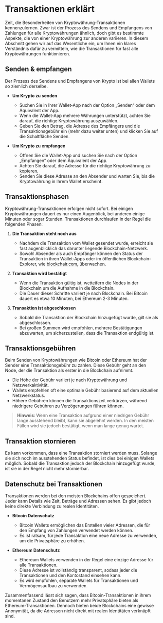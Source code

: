 # Transaktionen erklärt

Zeit, die Besonderheiten von Kryptowährung-Transaktionen kennenzulernen. Zwar ist der Prozess des Sendens und Empfangens von Zahlungen für alle Kryptowährungen ähnlich, doch gibt es bestimmte Aspekte, die von einer Kryptowährung zur anderen variieren. In diesem Abschnitt gehen wir auf das Wesentliche ein, um Ihnen ein klares Verständnis dafür zu vermitteln, wie die Transaktionen für fast alle Kryptowährungen funktionieren.

## Senden & empfangen

Der Prozess des Sendens und Empfangens von Krypto ist bei allen Wallets so ziemlich derselbe.

- **Um Krypto zu senden**
    - Suchen Sie in Ihrer Wallet-App nach der Option „Senden“ oder dem Äquivalent der App.
    - Wenn die Wallet-App mehrere Währungen unterstützt, achten Sie darauf, die richtige Kryptowährung auszuwählen.
    - Geben Sie den Betrag, die Adresse des Empfängers und die Transaktionsgebühr ein (mehr dazu weiter unten) und klicken Sie auf die Schaltfläche Senden.

- **Um Krypto zu empfangen**
    - Öffnen Sie die Wallet-App und suchen Sie nach der Option „Empfangen“ oder dem Äquivalent der App.
    - Achten Sie darauf, die Adresse für die richtige Kryptowährung zu kopieren.
    - Senden Sie diese Adresse an den Absender und warten Sie, bis die Kryptowährung in Ihrem Wallet erscheint.

## Transaktionsphasen

Kryptowährung-Transaktionen erfolgen nicht sofort. Bei einigen Kryptowährungen dauert es nur einen Augenblick, bei anderen einige Minuten oder sogar Stunden. Transaktionen durchlaufen in der Regel die folgenden Phasen:

1. **Die Transaktion steht noch aus**
    - Nachdem die Transaktion vom Wallet gesendet wurde, erreicht sie fast augenblicklich das darunter liegende Blockchain-Netzwerk.
    - Sowohl Absender als auch Empfänger können den Status der Transaktion in ihren Wallet-Apps oder im öffentlichen Blockchain-Explorer, wie [blockchair.com](https://blockchair.com), überwachen.

2. **Transaktion wird bestätigt**
    - Wenn die Transaktion gültig ist, wetteifern die Nodes in der Blockchain um die Aufnahme in die Blockchain.
    - Die Dauer dieser Schritte variiert je nach Blockchain. Bei Bitcoin dauert es etwa 10 Minuten, bei Ethereum 2-3 Minuten.

3. **Transaktion ist abgeschlossen**
    - Sobald die Transaktion der Blockchain hinzugefügt wurde, gilt sie als abgeschlossen.
    - Bei großen Summen wird empfohlen, mehrere Bestätigungen abzuwarten, um sicherzustellen, dass die Transaktion endgültig ist.

## Transaktionsgebühren

Beim Senden von Kryptowährungen wie Bitcoin oder Ethereum hat der Sender eine Transaktionsgebühr zu zahlen. Diese Gebühr geht an den Node, der die Transaktion als erster in die Blockchain aufnimmt.

- Die Höhe der Gebühr variiert je nach Kryptowährung und Netzwerkaktivität.
- Wallets empfehlen oft eine optimale Gebühr basierend auf dem aktuellen Netzwerkstatus.
- Höhere Gebühren können die Transaktionszeit verkürzen, während niedrigere Gebühren zu Verzögerungen führen können.

> **Hinweis**: Wenn eine Transaktion aufgrund einer niedrigen Gebühr lange ausstehend bleibt, kann sie abgelehnt werden. In den meisten Fällen wird sie jedoch bestätigt, wenn man lange genug wartet.

## Transaktion stornieren

Es kann vorkommen, dass eine Transaktion storniert werden muss. Solange sie sich noch im ausstehenden Status befindet, ist dies bei einigen Wallets möglich. Sobald die Transaktion jedoch der Blockchain hinzugefügt wurde, ist sie in der Regel nicht mehr stornierbar.

## Datenschutz bei Transaktionen

Transaktionen werden bei den meisten Blockchains offen gespeichert. Jeder kann Details wie Zeit, Beträge und Adressen sehen. Es gibt jedoch keine direkte Verbindung zu realen Identitäten.

- **Bitcoin Datenschutz**
    - Bitcoin Wallets ermöglichen das Erstellen vieler Adressen, die für den Empfang von Zahlungen verwendet werden können.
    - Es ist ratsam, für jede Transaktion eine neue Adresse zu verwenden, um die Privatsphäre zu erhöhen.

- **Ethereum Datenschutz**
    - Ethereum Wallets verwenden in der Regel eine einzige Adresse für alle Transaktionen.
    - Diese Adresse ist vollständig transparent, sodass jeder die Transaktionen und den Kontostand einsehen kann.
    - Es wird empfohlen, separate Wallets für Transaktionen und Vermögensaufbau zu verwenden.

Zusammenfassend lässt sich sagen, dass Bitcoin-Transaktionen in ihrem momentanen Zustand den Benutzern mehr Privatsphäre bieten als Ethereum-Transaktionen. Dennoch bieten beide Blockchains eine gewisse Anonymität, da die Adressen nicht direkt mit realen Identitäten verknüpft sind.